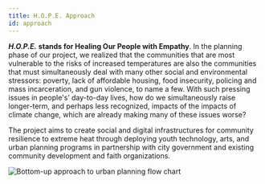 ```yaml
---
title: H.O.P.E. Approach
id: approach
---
```


***H.O.P.E.*** **stands for Healing Our People with Empathy**. In the planning phase of our project, we realized that the communities that are most vulnerable to the risks of increased temperatures are also the communities that must simultaneously deal with many other social and environmental stressors: poverty, lack of affordable housing, food insecurity, policing and mass incarceration, and gun violence, to name a few. With such pressing issues in people's’ day-to-day lives, how do we simultaneously raise longer-term, and perhaps less recognized, impacts of the impacts of climate change, which are already making many of these issues worse?

The project aims to create social and digital infrastructures for community resilience to extreme heat through deploying youth technology, arts, and urban planning programs in partnership with city government and existing community development and faith organizations.

![Bottom-up approach to urban planning flow chart](/images/flow-chart.png)
